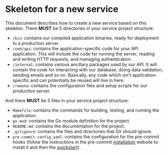 # Skeleton for a new service

This document describes how to create a new service based on this skeleton. There **MUST** be 5 directories in your service project structure:

* `/bin`: contains our compiled application binaries, ready for deployment to a production server.
* `/cmd/api`: contains the application-specific code for your API application. This will include the code for running the server, reading and writing HTTP requests, and managing authentication.
* `/internal`: contains various ancillary packages used by our API. It will contain the code for interacting with our database, doing data validation, sending emails and so on. Basically, any code which *isn’t* application-specific and can potentially be reused will live in here.
* `/remote`: contains the configuration files and setup scripts for our production server.

And there **MUST** be 5 files in your service project structure:

* `Makefile`: contains the commands for building, testing, and running the application.
* `go.mod`: contains the Go module definition for the project.
* `README.md`: contains the documentation for the project.
* `.gitignore`: contains the files and directories that Git should ignore.
* `pre-commit-config.yaml`: contains the configuration for the pre-commit hooks (follow the instructions in the pre-commit [installation](https://pre-commit.com/#installation) website to install it and then the [quickstart](https://pre-commit.com/#installation)).